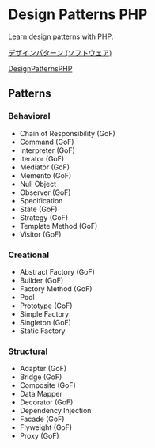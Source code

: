 # Design Patterns PHP

Learn design patterns with PHP.

[デザインパターン (ソフトウェア)](https://ja.wikipedia.org/wiki/%E3%83%87%E3%82%B6%E3%82%A4%E3%83%B3%E3%83%91%E3%82%BF%E3%83%BC%E3%83%B3_(%E3%82%BD%E3%83%95%E3%83%88%E3%82%A6%E3%82%A7%E3%82%A2))

[DesignPatternsPHP](https://designpatternsphp.readthedocs.io/en/latest/README.html)

## Patterns

### Behavioral

- Chain of Responsibility (GoF)
- Command (GoF)
- Interpreter (GoF)
- Iterator (GoF)
- Mediator (GoF)
- Memento (GoF)
- Null Object
- Observer (GoF)
- Specification
- State (GoF)
- Strategy (GoF)
- Template Method (GoF)
- Visitor (GoF)

### Creational

- Abstract Factory (GoF)
- Builder (GoF)
- Factory Method (GoF)
- Pool
- Prototype (GoF)
- Simple Factory
- Singleton (GoF)
- Static Factory

### Structural

- Adapter (GoF)
- Bridge (GoF)
- Composite (GoF)
- Data Mapper
- Decorator (GoF)
- Dependency Injection
- Facade (GoF)
- Flyweight (GoF)
- Proxy (GoF)
